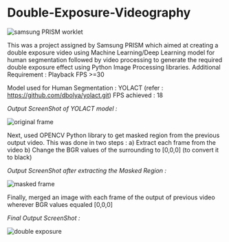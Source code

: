 # Double-Exposure-Videography

![samsung PRISM worklet](https://user-images.githubusercontent.com/83866176/120084996-4eb47500-c0f2-11eb-8d46-8a3959c0e499.png)

This was a project assigned by Samsung PRISM which aimed at creating a double exposure video using Machine Learning/Deep Learning model for human segmentation followed by video processing to generate the required double exposure effect using Python Image Processing libraries. 
Additional Requirement : Playback FPS >=30

Model used for Human Segmentation : YOLACT (refer : https://github.com/dbolya/yolact.git)
FPS achieved : 18

*Output ScreenShot of YOLACT model :*

![original frame](https://user-images.githubusercontent.com/83866176/120083785-cbdaec80-c0e8-11eb-95d7-cb2fdd776747.png)




Next, used OPENCV Python library to get masked region from the previous output video. This was done in two steps : 
a) Extract each frame from the video
b) Change the BGR values of the surrounding to [0,0,0] (to convert it to black)

*Output ScreenShot after extracting the Masked Region :*

![masked frame](https://user-images.githubusercontent.com/83866176/120083943-ea8db300-c0e9-11eb-9c1d-5d3deb9a9b08.png)




Finally, merged an image with each frame of the output of previous video wherever BGR values equaled [0,0,0]

*Final Output ScreenShot :*

![double exposure](https://user-images.githubusercontent.com/83866176/120084022-9505d600-c0ea-11eb-9d4a-24faaf970e9a.png)







